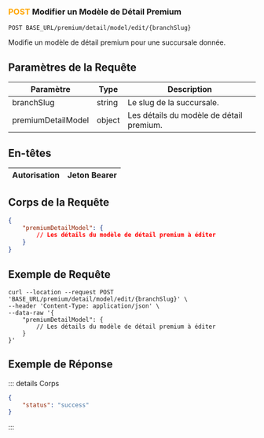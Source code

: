 ### <span style="color:orange">POST</span> Modifier un Modèle de Détail Premium

```plaintext
POST BASE_URL/premium/detail/model/edit/{branchSlug}
```

Modifie un modèle de détail premium pour une succursale donnée.

## Paramètres de la Requête

| Paramètre         | Type   | Description                              |
| ----------------- | ------ | ---------------------------------------- |
| branchSlug        | string | Le slug de la succursale.                |
| premiumDetailModel| object | Les détails du modèle de détail premium. |

## En-têtes

| Autorisation | Jeton Bearer |
| ------------- | ----------- |

## Corps de la Requête

```json
{
    "premiumDetailModel": {
        // Les détails du modèle de détail premium à éditer
    }
}
```

## Exemple de Requête

```curl
curl --location --request POST 'BASE_URL/premium/detail/model/edit/{branchSlug}' \
--header 'Content-Type: application/json' \
--data-raw '{
    "premiumDetailModel": {
        // Les détails du modèle de détail premium à éditer
    }
}'
```

## Exemple de Réponse

::: details Corps

```json
{
    "status": "success"
}
```

:::

